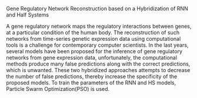 Gene Regulatory Network Reconstruction based on a Hybridization of RNN and Half Systems

A gene regulatory network maps the regulatory interactions between genes, at a particular condition of the human body. The reconstruction of such networks from time-series
genetic expression data using computational tools is a challenge for contemporary computer scientists.
In the last years, several models have been proposed for the inference of gene regulatory networks from gene expression data, unfortunately, the computational methods produce
many false predictions along with the correct predictions, which is unwanted. These two hybridized approaches attempts to decrease the number of false predictions, thereby increase the specificity of the proposed models.
To train the parameters of the RNN and HS models, Particle Swarm Optimization(PSO) is used.
